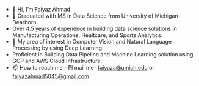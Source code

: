 - 👋 Hi, I’m Faiyaz Ahmad
- 👀 Graduated with MS in Data Science from University of Michigan-Dearborn.
- Over 4.5 years of experience in building data science solutions in Manufacturing Operations, Healtcare, and Sports Analytics.
- 💞️ My area of interest in Computer Vision and Natural Language Processing by using Deep Learning. 
- Proficient in Building Data Pipeline and Machine Learning solution using  GCP and AWS Cloud Infrastructure.
- 📫 How to reach me - Pl mail me- faiyaza@umich.edu or faiyazahmad5045@gmail.com

<!---
faiyaz106/faiyaz106 is a ✨ special ✨ repository because its `README.md` (this file) appears on your GitHub profile.
You can click the Preview link to take a look at your changes.
--->
